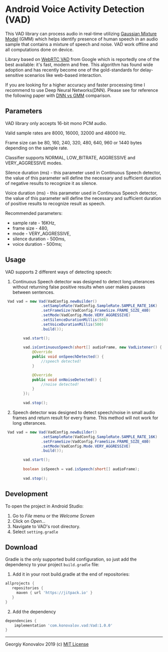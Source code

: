 # Android Voice Activity Detection (VAD)
This VAD library can process audio in real-time utilizing 
[Gaussian Mixture Model](http://en.wikipedia.org/wiki/Mixture_model#Gaussian_mixture_model) (GMM)
which helps identify presence of human speech in an audio sample that contains a mixture of speech 
and noise. VAD work offline and all computations done on device.

Library based on 
[WebRTC VAD](https://chromium.googlesource.com/external/webrtc/+/branch-heads/43/webrtc/common_audio/vad/) 
from Google which is reportedly one of the best available: it's fast, modern and free.
This  algorithm has  found  wide adoption and has recently become one of 
the gold-standards for delay-sensitive scenarios like web-based interaction.

If you are looking for a higher accuracy and faster processing time I recommend to use Deep Neural 
Networks(DNN). Please see for reference the following paper with 
[DNN vs GMM](https://www.microsoft.com/en-us/research/uploads/prod/2018/02/KoPhiliposeTashevZarar_ICASSP_2018.pdf)
comparison.


## Parameters
VAD library only accepts 16-bit mono PCM audio. 

Valid sample rates are 8000, 16000, 32000 and 48000 Hz.

Frame size can be 80, 160, 240, 320, 480, 640, 960 or 1440 bytes depending on the sample rate.

Classifier supports NORMAL, LOW_BITRATE, AGGRESSIVE and VERY_AGGRESSIVE modes.

Silence duration (ms) - this parameter used in Continuous Speech detector,
the value of this parameter will define the necessary and sufficient 
duration of negative results to recognize it as silence.
 
Voice duration (ms) - this parameter used in Continuous Speech detector,
the value of this parameter will define the necessary and sufficient 
duration of positive results to recognize result as speech.


Recommended parameters:
* sample rate - 16KHz,
* frame size - 480,
* mode - VERY_AGGRESSIVE,
* silence duration - 500ms,
* voice duration - 500ms;

## Usage
VAD supports 2 different ways of detecting speech:
1. Continuous Speech detector was designed to detect long utterances 
without returning false positive results when user makes pauses between 
sentences.
```java
 Vad vad = new Vad(VadConfig.newBuilder()
                .setSampleRate(VadConfig.SampleRate.SAMPLE_RATE_16K)
                .setFrameSize(VadConfig.FrameSize.FRAME_SIZE_480)
                .setMode(VadConfig.Mode.VERY_AGGRESSIVE)
                .setSilenceDurationMillis(500)
                .setVoiceDurationMillis(500)
                .build());

        vad.start();
        
        vad.isContinuousSpeech(short[] audioFrame, new VadListener() {
            @Override
            public void onSpeechDetected() {
                //speech detected!
            }

            @Override
            public void onNoiseDetected() {
                //noise detected!
            }
        });
        
        vad.stop();
```

2. Speech detector was designed to detect speech/noise in small audio 
frames and return result for every frame. This method will not work for 
long utterances.
```java
 Vad vad = new Vad(VadConfig.newBuilder()
                .setSampleRate(VadConfig.SampleRate.SAMPLE_RATE_16K)
                .setFrameSize(VadConfig.FrameSize.FRAME_SIZE_480)
                .setMode(VadConfig.Mode.VERY_AGGRESSIVE)
                .build());

        vad.start();
        
        boolean isSpeech = vad.isSpeech(short[] audioFrame);
        
        vad.stop();
```

Development
-----------
To open the project in Android Studio:

1. Go to *File* menu or the *Welcome Screen*
2. Click on *Open...*
3. Navigate to VAD's root directory.
4. Select `setting.gradle`

## Download

Gradle is the only supported build configuration, so just add the dependency to your project `build.gradle` file:
1. Add it in your root build.gradle at the end of repositories:
```groovy
allprojects {
   repositories {
     maven { url 'https://jitpack.io' }
   }
}
```

2. Add the dependency
```groovy
dependencies {
    implementation 'com.konovalov.vad:Vad:1.0.0'
}
```

------------
Georgiy Konovalov 2019 (c) [MIT License](https://opensource.org/licenses/MIT)